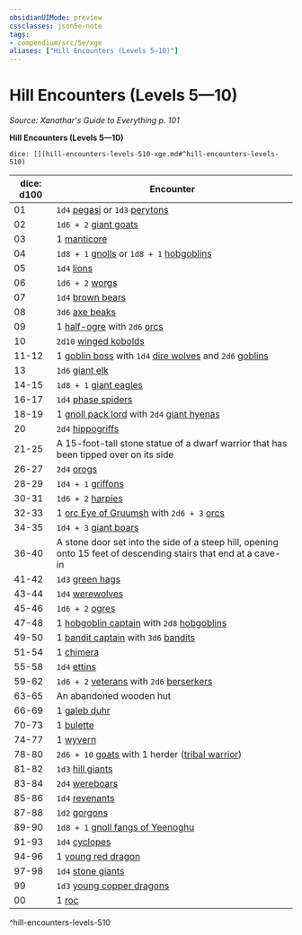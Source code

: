 ```yaml
---
obsidianUIMode: preview
cssclasses: json5e-note
tags:
- compendium/src/5e/xge
aliases: ["Hill Encounters (Levels 5—10)"]
---
```

# Hill Encounters (Levels 5—10)
*Source: Xanathar's Guide to Everything p. 101* 

**Hill Encounters (Levels 5—10)**

`dice: [](hill-encounters-levels-510-xge.md#^hill-encounters-levels-510)`

| dice: d100 | Encounter |
|------------|-----------|
| 01 | `1d4` [pegasi](/Systems/5e/bestiary/celestial/pegasus.md) or `1d3` [perytons](/Systems/5e/bestiary/monstrosity/peryton.md) |
| 02 | `1d6 + 2` [giant goats](/Systems/5e/bestiary/beast/giant-goat.md) |
| 03 | 1 [manticore](/Systems/5e/bestiary/monstrosity/manticore.md) |
| 04 | `1d8 + 1` [gnolls](/Systems/5e/bestiary/humanoid/gnoll.md) or `1d8 + 1` [hobgoblins](/Systems/5e/bestiary/humanoid/hobgoblin.md) |
| 05 | `1d4` [lions](/Systems/5e/bestiary/beast/lion.md) |
| 06 | `1d6 + 2` [worgs](/Systems/5e/bestiary/monstrosity/worg.md) |
| 07 | `1d4` [brown bears](/Systems/5e/bestiary/beast/brown-bear.md) |
| 08 | `3d6` [axe beaks](/Systems/5e/bestiary/beast/axe-beak.md) |
| 09 | 1 [half-ogre](/Systems/5e/bestiary/giant/half-ogre-ogrillon.md) with `2d6` [orcs](/Systems/5e/bestiary/humanoid/orc.md) |
| 10 | `2d10` [winged kobolds](/Systems/5e/bestiary/humanoid/winged-kobold.md) |
| 11-12 | 1 [goblin boss](/Systems/5e/bestiary/humanoid/goblin-boss.md) with `1d4` [dire wolves](/Systems/5e/bestiary/beast/dire-wolf.md) and `2d6` [goblins](/Systems/5e/bestiary/humanoid/goblin.md) |
| 13 | `1d6` [giant elk](/Systems/5e/bestiary/beast/giant-elk.md) |
| 14-15 | `1d8 + 1` [giant eagles](/Systems/5e/bestiary/beast/giant-eagle.md) |
| 16-17 | `1d4` [phase spiders](/Systems/5e/bestiary/monstrosity/phase-spider.md) |
| 18-19 | 1 [gnoll pack lord](/Systems/5e/bestiary/humanoid/gnoll-pack-lord.md) with `2d4` [giant hyenas](/Systems/5e/bestiary/beast/giant-hyena.md) |
| 20 | `2d4` [hippogriffs](/Systems/5e/bestiary/monstrosity/hippogriff.md) |
| 21-25 | A 15-foot-tall stone statue of a dwarf warrior that has been tipped over on its side |
| 26-27 | `2d4` [orogs](/Systems/5e/bestiary/humanoid/orog.md) |
| 28-29 | `1d4 + 1` [griffons](/Systems/5e/bestiary/monstrosity/griffon.md) |
| 30-31 | `1d6 + 2` [harpies](/Systems/5e/bestiary/monstrosity/harpy.md) |
| 32-33 | 1 [orc Eye of Gruumsh](/Systems/5e/bestiary/humanoid/orc-eye-of-gruumsh.md) with `2d6 + 3` [orcs](/Systems/5e/bestiary/humanoid/orc.md) |
| 34-35 | `1d4 + 3` [giant boars](/Systems/5e/bestiary/beast/giant-boar.md) |
| 36-40 | A stone door set into the side of a steep hill, opening onto 15 feet of descending stairs that end at a cave-in |
| 41-42 | `1d3` [green hags](/Systems/5e/bestiary/fey/green-hag.md) |
| 43-44 | `1d4` [werewolves](/Systems/5e/bestiary/humanoid/werewolf.md) |
| 45-46 | `1d6 + 2` [ogres](/Systems/5e/bestiary/giant/ogre.md) |
| 47-48 | 1 [hobgoblin captain](/Systems/5e/bestiary/humanoid/hobgoblin-captain.md) with `2d8` [hobgoblins](/Systems/5e/bestiary/humanoid/hobgoblin.md) |
| 49-50 | 1 [bandit captain](/Systems/5e/bestiary/humanoid/bandit-captain.md) with `3d6` [bandits](/Systems/5e/bestiary/humanoid/bandit.md) |
| 51-54 | 1 [chimera](/Systems/5e/bestiary/monstrosity/chimera.md) |
| 55-58 | `1d4` [ettins](/Systems/5e/bestiary/giant/ettin.md) |
| 59-62 | `1d6 + 2` [veterans](/Systems/5e/bestiary/humanoid/veteran.md) with `2d6` [berserkers](/Systems/5e/bestiary/humanoid/berserker.md) |
| 63-65 | An abandoned wooden hut |
| 66-69 | 1 [galeb duhr](/Systems/5e/bestiary/elemental/galeb-duhr.md) |
| 70-73 | 1 [bulette](/Systems/5e/bestiary/monstrosity/bulette.md) |
| 74-77 | 1 [wyvern](/Systems/5e/bestiary/dragon/wyvern.md) |
| 78-80 | `2d6 + 10` [goats](/Systems/5e/bestiary/beast/goat.md) with 1 herder ([tribal warrior](/Systems/5e/bestiary/humanoid/tribal-warrior.md)) |
| 81-82 | `1d3` [hill giants](/Systems/5e/bestiary/giant/hill-giant.md) |
| 83-84 | `2d4` [wereboars](/Systems/5e/bestiary/humanoid/wereboar.md) |
| 85-86 | `1d4` [revenants](/Systems/5e/bestiary/undead/revenant.md) |
| 87-88 | `1d2` [gorgons](/Systems/5e/bestiary/monstrosity/gorgon.md) |
| 89-90 | `1d8 + 1` [gnoll fangs of Yeenoghu](/Systems/5e/bestiary/fiend/gnoll-fang-of-yeenoghu.md) |
| 91-93 | `1d4` [cyclopes](/Systems/5e/bestiary/giant/cyclops.md) |
| 94-96 | 1 [young red dragon](/Systems/5e/bestiary/dragon/young-red-dragon.md) |
| 97-98 | `1d4` [stone giants](/Systems/5e/bestiary/giant/stone-giant.md) |
| 99 | `1d3` [young copper dragons](/Systems/5e/bestiary/dragon/young-copper-dragon.md) |
| 00 | 1 [roc](/Systems/5e/bestiary/monstrosity/roc.md) |
^hill-encounters-levels-510